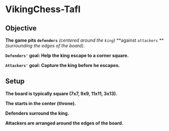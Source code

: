 # VikingChess-Tafl


## Objective 
**The game pits `defenders`** _(centered around the `king`)_ **against `attackers` **_(surrounding the edges of the board)_.

**`Defenders'` goal: Help the king escape to a corner square.**

**`Attackers'` goal: Capture the king before he escapes.**

## Setup

**The board is typically square (7x7, 9x9, 11x11, 3x13).**

**The <king> starts in the center (throne).**

**Defenders surround the king.**

**Attackers are arranged around the edges of the board.**

